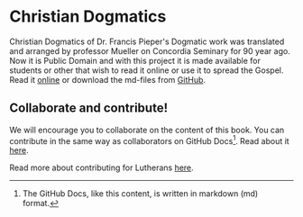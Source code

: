 # Christian Dogmatics
Christian Dogmatics of Dr. Francis Pieper's Dogmatic work was translated and arranged by professor Mueller on Concordia Seminary for 90 year ago. Now it is Public Domain and with this project it is made  available for students or other that wish to read it online or use it to spread the Gospel. Read it [online](https://christian-dogmatics.vercel.app) or download the md-files from [GitHub](https://github.com/lutherans/Christian-Dogmatics/tree/main/content).

## Collaborate and contribute!
We will encourage you to collaborate on the content of this book. You can contribute in the same way as collaborators on GitHub Docs[^1]. Read about it [here](https://docs.github.com/en/contributing/collaborating-on-github-docs/about-contributing-to-github-docs).

Read more about contributing for Lutherans [here](https://github.com/lutherans/Christian-Dogmatics/blob/main/CONTRIBUTING.md).

[^1]: The GitHub Docs, like this content, is written in markdown (md) format.
